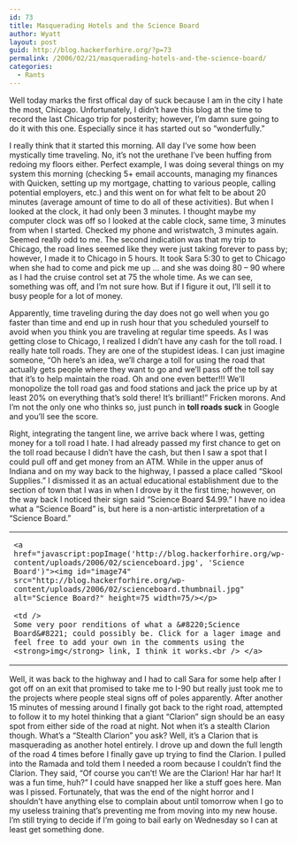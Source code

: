 ```yaml
---
id: 73
title: Masquerading Hotels and the Science Board
author: Wyatt
layout: post
guid: http://blog.hackerforhire.org/?p=73
permalink: /2006/02/21/masquerading-hotels-and-the-science-board/
categories:
  - Rants
---
```

Well today marks the first offical day of suck because I am in the city I hate the most, Chicago. Unfortunately, I didn&#8217;t have this blog at the time to record the last Chicago trip for posterity; however, I&#8217;m damn sure going to do it with this one. Especially since it has started out so &#8220;wonderfully.&#8221;  
<!--more-->

  
I really think that it started this morning. All day I&#8217;ve some how been mystically time traveling. No, it&#8217;s not the urethane I&#8217;ve been huffing from redoing my floors either. Perfect example, I was doing several things on my system this morning (checking 5+ email accounts, managing my finances with Quicken, setting up my mortgage, chatting to various people, calling potential employers, etc.) and this went on for what felt to be about 20 minutes (average amount of time to do all of these activities). But when I looked at the clock, it had only been 3 minutes. I thought maybe my computer clock was off so I looked at the cable clock, same time, 3 minutes from when I started. Checked my phone and wristwatch, 3 minutes again. Seemed really odd to me. The second indication was that my trip to Chicago, the road lines seemed like they were just taking forever to pass by; however, I made it to Chicago in 5 hours. It took Sara 5:30 to get to Chicago when she had to come and pick me up &#8230; and she was doing 80 &#8211; 90 where as I had the cruise control set at 75 the whole time. As we can see, something was off, and I&#8217;m not sure how. But if I figure it out, I&#8217;ll sell it to busy people for a lot of money.

Apparently, time traveling during the day does not go well when you go faster than time and end up in rush hour that you scheduled yourself to avoid when you think you are traveling at regular time speeds. As I was getting close to Chicago, I realized I didn&#8217;t have any cash for the toll road. I really hate toll roads. They are one of the stupidest ideas. I can just imagine someone, &#8220;Oh here&#8217;s an idea, we&#8217;ll charge a toll for using the road that actually gets people where they want to go and we&#8217;ll pass off the toll say that it&#8217;s to help maintain the road. Oh and one even better!!! We&#8217;ll monopolize the toll road gas and food stations and jack the price up by at least 20% on everything that&#8217;s sold there! It&#8217;s brilliant!&#8221; Fricken morons. And I&#8217;m not the only one who thinks so, just punch in **toll roads suck** in Google and you&#8217;ll see the score. 

Right, integrating the tangent line, we arrive back where I was, getting money for a toll road I hate. I had already passed my first chance to get on the toll road because I didn&#8217;t have the cash, but then I saw a spot that I could pull off and get money from an ATM. While in the upper anus of Indiana and on my way back to the highway, I passed a place called &#8220;Skool Supplies.&#8221; I dismissed it as an actual educational establishment due to the section of town that I was in when I drove by it the first time; however, on the way back I noticed their sign said &#8220;Science Board $4.99.&#8221; I have no idea what a &#8220;Science Board&#8221; is, but here is a non-artistic interpretation of a &#8220;Science Board.&#8221;

<table>
  <tr>
    <td />
    
    <a href="javascript:popImage('http://blog.hackerforhire.org/wp-content/uploads/2006/02/scienceboard.jpg', 'Science Board')"><img id="image74" src="http://blog.hackerforhire.org/wp-content/uploads/2006/02/scienceboard.thumbnail.jpg" alt="Science Board?" height=75 width=75/></p> 
    
    <td />
    Some very poor renditions of what a &#8220;Science Board&#8221; could possibly be. Click for a lager image and feel free to add your own in the comments using the 
    <strong>img</strong> link, I think it works.<br /> </a>
  </tr>
</table>

Well, it was back to the highway and I had to call Sara for some help after I got off on an exit that promised to take me to I-90 but really just took me to the projects where people steal signs off of poles apparently. After another 15 minutes of messing around I finally got back to the right road, attempted to follow it to my hotel thinking that a giant &#8220;Clarion&#8221; sign should be an easy spot from either side of the road at night. Not when it&#8217;s a stealth Clarion though. What&#8217;s a &#8220;Stealth Clarion&#8221; you ask? Well, it&#8217;s a Clarion that is masquerading as another hotel entirely. I drove up and down the full length of the road 4 times before I finally gave up trying to find the Clarion. I pulled into the Ramada and told them I needed a room because I couldn&#8217;t find the Clarion. They said, &#8220;Of course you can&#8217;t! We are the Clarion! Har har har! It was a fun time, huh?&#8221; I could have snapped her like a stuff goes here. Man was I pissed. Fortunately, that was the end of the night horror and I shouldn&#8217;t have anything else to complain about until tomorrow when I go to my useless training that&#8217;s preventing me from moving into my new house. I&#8217;m still trying to decide if I&#8217;m going to bail early on Wednesday so I can at least get something done.